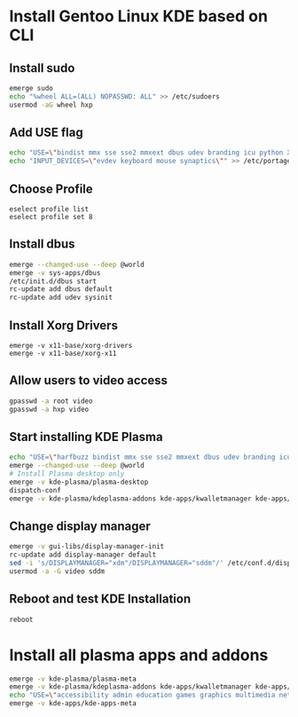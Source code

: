 # Install Gentoo Linux KDE based on CLI

## Install sudo

```bash
emerge sudo
echo "%wheel ALL=(ALL) NOPASSWD: ALL" >> /etc/sudoers
usermod -aG wheel hxp
```

## Add USE flag

```bash
echo "USE=\"bindist mmx sse sse2 mmxext dbus udev branding icu python X acpi display-manager sddm gtk handbook libkms wallpapers pulseaudio legacy-systray gtk2 gtk3 -gtk -gnome\"" >> /etc/portage/make.conf
echo "INPUT_DEVICES=\"evdev keyboard mouse synaptics\"" >> /etc/portage/make.conf
```

## Choose Profile

```
eselect profile list
eselect profile set 8
```

## Install dbus

```bash
emerge --changed-use --deep @world
emerge -v sys-apps/dbus
/etc/init.d/dbus start
rc-update add dbus default
rc-update add udev sysinit
```

## Install Xorg Drivers

```
emerge -v x11-base/xorg-drivers
emerge -v x11-base/xorg-x11
```

## Allow users to video access

```bash
gpasswd -a root video
gpasswd -a hxp video
```

## Start installing KDE Plasma

```bash
echo "USE=\"harfbuzz bindist mmx sse sse2 mmxext dbus udev branding icu python X acpi display-manager sddm gtk handbook libkms wallpapers pulseaudio legacy-systray gtk2 gtk3 -gtk -gnome\"" >> /etc/portage/make.conf
emerge --changed-use --deep @world
# Install Plasma desktop only
emerge -v kde-plasma/plasma-desktop
dispatch-conf
emerge -v kde-plasma/kdeplasma-addons kde-apps/kwalletmanager kde-apps/dolphin x11-misc/sddm kde-plasma/systemsettings kde-plasma/kscreen kde-apps/konsole

```

## Change display manager

```bash
emerge -v gui-libs/display-manager-init
rc-update add display-manager default
sed -i 's/DISPLAYMANAGER="xdm"/DISPLAYMANAGER="sddm"/' /etc/conf.d/display-manager
usermod -a -G video sddm
```

## Reboot and test KDE Installation

```bash
reboot
```

# Install all plasma apps and addons
```bash
emerge -v kde-plasma/plasma-meta
emerge -v kde-plasma/kdeplasma-addons kde-apps/kwalletmanager kde-apps/dolphin x11-misc/sddm kde-plasma/systemsettings kde-plasma/kscreen kde-apps/konsole
echo "USE=\"accessibility admin education games graphics multimedia network pim sdk utils\"" >> /etc/portage/make.conf
emerge -v kde-apps/kde-apps-meta
```
